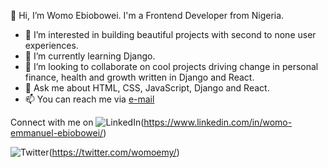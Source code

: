 👋 Hi, I’m Womo Ebiobowei. I'm a Frontend Developer from Nigeria.
- 👀 I’m interested in building beautiful projects with second to none user experiences.
- 🌱 I’m currently learning Django.
- 💞️ I’m looking to collaborate on cool projects driving change in personal finance, health and growth written in Django and React.
- 💬 Ask me about HTML, CSS, JavaScript, Django and React. 
- 📫 You can reach me via [e-mail](mailto:womoemiebiobowei@gmail.com?subject=[GitHub]%20Hi%20Womo)

Connect with me on 
![LinkedIn](https://img.shields.io/badge/linkedin-%230077B5.svg?style=for-the-badge&logo=linkedin&logoColor=white)(https://www.linkedin.com/in/womo-emmanuel-ebiobowei/)

![Twitter](https://img.shields.io/badge/Twitter-%231DA1F2.svg?style=for-the-badge&logo=Twitter&logoColor=white)(https://twitter.com/womoemy/)

